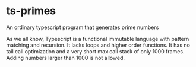 # ts-primes
An ordinary typescript program that generates prime numbers

As we all know, Typescript is a functional immutable language with pattern matching and recursion.
 It lacks loops and higher order functions. It has no tail call optimization and a very short max call stack of only 1000 frames. 
Adding numbers larger than 1000 is not allowed.
